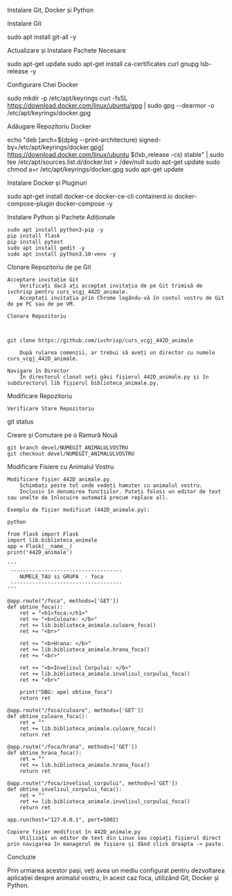 Instalare Git, Docker și Python

Instalare Git

       

sudo apt install git-all -y

Actualizare și Instalare Pachete Necesare

   

sudo apt-get update
sudo apt-get install ca-certificates curl gnupg lsb-release -y

Configurare Chei Docker

   

sudo mkdir -p /etc/apt/keyrings
curl -fsSL https://download.docker.com/linux/ubuntu/gpg | sudo gpg --dearmor -o /etc/apt/keyrings/docker.gpg

Adăugare Repozitoriu Docker

   

echo "deb [arch=$(dpkg --print-architecture) signed-by=/etc/apt/keyrings/docker.gpg] https://download.docker.com/linux/ubuntu $(lsb_release -cs) stable" | sudo tee /etc/apt/sources.list.d/docker.list > /dev/null
sudo apt-get update
sudo chmod a+r /etc/apt/keyrings/docker.gpg
sudo apt-get update

Instalare Docker și Pluginuri

   

sudo apt-get install docker-ce docker-ce-cli containerd.io docker-compose-plugin docker-compose -y

Instalare Python și Pachete Adiționale

   

    sudo apt install python3-pip -y
    pip install flask
    pip install pytest
    sudo apt install gedit -y
    sudo apt install python3.10-venv -y

Clonare Repozitoriu de pe Git

    Acceptare invitație Git
        Verificați dacă ați acceptat invitația de pe Git trimisă de ivchrisp pentru curs_vcgj_442D_animale.
        Acceptați invitația prin Chrome logându-vă în contul vostru de Git de pe PC sau de pe VM.

    Clonare Repozitoriu

       

    git clone https://github.com/ivchrisp/curs_vcgj_442D_animale

        După rularea comenzii, ar trebui să aveți un director cu numele curs_vcgj_442D_animale.

    Navigare în Director
        În directorul clonat veți găsi fișierul 442D_animale.py și în subdirectorul lib fișierul biblioteca_animale.py.

Modificare Repozitoriu

    Verificare Stare Repozitoriu

       

git status

Creare și Comutare pe o Ramură Nouă

   

    git branch devel/NUMEGIT_ANIMALULVOSTRU
    git checkout devel/NUMEGIT_ANIMALULVOSTRU

Modificare Fisiere cu Animalul Vostru

    Modificare fișier 442D_animale.py
        Schimbați peste tot unde vedeți hamster cu animalul vostru.
        Inclusiv în denumirea funcțiilor. Puteți folosi un editor de text sau unelte de înlocuire automată precum replace all.

    Exemplu de fișier modificat (442D_animale.py):

    python

    from flask import Flask
    import lib.biblioteca_animale
    app = Flask(__name__)
    print('442D_animale')

    '''
     ------------------------------------
        NUMELE_TAU si GRUPA  - foca
     ------------------------------------
    '''

    @app.route("/foca", methods=['GET'])
    def obtine_foca():
        ret = "<h1>foca:</h1>"
        ret += "<b>Culoare: </b>"
        ret += lib.biblioteca_animale.culoare_foca()
        ret += "<br>"

        ret += "<b>Hrana: </b>"
        ret += lib.biblioteca_animale.hrana_foca()
        ret += "<br>"

        ret += "<b>Invelisul Corpului: </b>"
        ret += lib.biblioteca_animale.invelisul_corpului_foca()
        ret += "<br>"

        print("DBG: apel obtine_foca")
        return ret

    @app.route("/foca/culoare", methods=['GET'])
    def obtine_culoare_foca():
        ret = ""
        ret += lib.biblioteca_animale.culoare_foca()
        return ret

    @app.route("/foca/hrana", methods=['GET'])
    def obtine_hrana_foca():
        ret = ""
        ret += lib.biblioteca_animale.hrana_foca()
        return ret

    @app.route("/foca/invelisul_corpului", methods=['GET'])
    def obtine_invelisul_corpului_foca():
        ret = ""
        ret += lib.biblioteca_animale.invelisul_corpului_foca()
        return ret

    app.run(host="127.0.0.1", port=5002)

    Copiere fișier modificat în 442D_animale.py
        Utilizați un editor de text din Linux sau copiați fișierul direct prin navigarea în managerul de fișiere și dând click dreapta -> paste.

Concluzie

Prin urmarea acestor pași, veți avea un mediu configurat pentru dezvoltarea aplicației despre animalul vostru, în acest caz foca, utilizând Git, Docker și Python.
